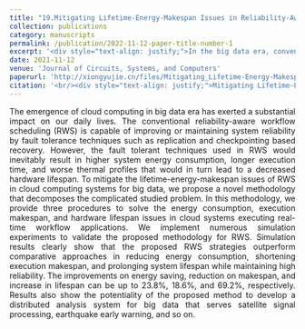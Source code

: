 ```yaml
---
title: "19.Mitigating Lifetime-Energy-Makespan Issues in Reliability-Aware Workflow Scheduling for Big Data"
collection: publications
category: manuscripts
permalink: /publication/2022-11-12-paper-title-number-1
excerpt: '<div style="text-align: justify;">In the big data era, conventional RWS in cloud computing has issues. We propose a new methodology. Simulations show our RWS strategies are superior and the method has potential for big data systems.</div>'
date: 2021-11-12
venue: 'Journal of Circuits, Systems, and Computers'
paperurl: 'http://xiongyujie.cn/files/Mitigating_Lifetime-Energy-Makespan_Issues_in_Reliability-Aware_Workflow_Scheduling_for_Big_Data.pdf'
citation: '<br/><div style="text-align: justify;">Mitigating Lifetime-Energy-Makespan Issues in Reliability-Aware Workflow Scheduling for Big Data, Y.-J. Xiong*, S.-Y. Cheng and B. Chen, Journal of Circuits, Systems and Computers, 2022, 31 (1): 2250012</div>'
---
```


<div style="text-align: justify;">The emergence of cloud computing in big data era has exerted a substantial impact on our daily lives. The conventional reliability-aware workflow scheduling (RWS) is capable of improving or maintaining system reliability by fault tolerance techniques such as replication and checkpointing based recovery. However, the fault tolerant techniques used in RWS would inevitably result in higher system energy consumption, longer execution time, and worse thermal profiles that would in turn lead to a decreased hardware lifespan. To mitigate the lifetime-energy-makespan issues of RWS in cloud computing systems for big data, we propose a novel methodology that decomposes the complicated studied problem. In this methodology, we provide three procedures to solve the energy consumption, execution makespan, and hardware lifespan issues in cloud systems executing real-time workflow applications. We implement numerous simulation experiments to validate the proposed methodology for RWS. Simulation results clearly show that the proposed RWS strategies outperform comparative approaches in reducing energy consumption, shortening execution makespan, and prolonging system lifespan while maintaining high reliability. The improvements on energy saving, reduction on makespan, and increase in lifespan can be up to 23.8%, 18.6%, and 69.2%, respectively. Results also show the potentiality of the proposed method to develop a distributed analysis system for big data that serves satellite signal processing, earthquake early warning, and so on.</div>

<br/>
